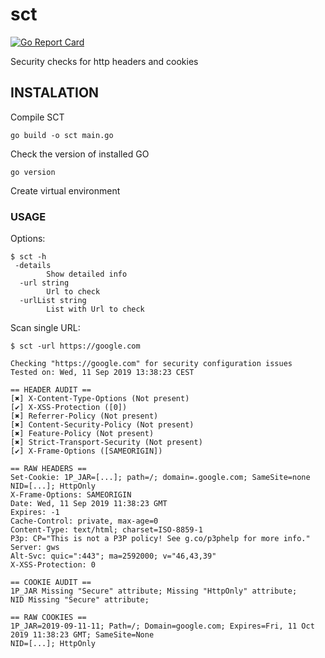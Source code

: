 # sct

[![Go Report Card](https://goreportcard.com/badge/github.com/gocaio/sct)](https://goreportcard.com/report/github.com/gocaio/sct)

Security checks for http headers and cookies

## INSTALATION
Compile SCT
```
go build -o sct main.go
```
Check the version of installed GO
```
go version
```
Create virtual environment

### USAGE

Options:

```
$ sct -h
 -details
    	Show detailed info
  -url string
    	Url to check
  -urlList string
    	List with Url to check
```

Scan single URL:

```
$ sct -url https://google.com

Checking "https://google.com" for security configuration issues
Tested on: Wed, 11 Sep 2019 13:38:23 CEST

== HEADER AUDIT ==
[✖️] X-Content-Type-Options (Not present)
[✔️] X-XSS-Protection ([0])
[✖️] Referrer-Policy (Not present)
[✖️] Content-Security-Policy (Not present)
[✖️] Feature-Policy (Not present)
[✖️] Strict-Transport-Security (Not present)
[✔️] X-Frame-Options ([SAMEORIGIN])

== RAW HEADERS ==
Set-Cookie: 1P_JAR=[...]; path=/; domain=.google.com; SameSite=none NID=[...]; HttpOnly 
X-Frame-Options: SAMEORIGIN 
Date: Wed, 11 Sep 2019 11:38:23 GMT 
Expires: -1 
Cache-Control: private, max-age=0 
Content-Type: text/html; charset=ISO-8859-1 
P3p: CP="This is not a P3P policy! See g.co/p3phelp for more info." 
Server: gws 
Alt-Svc: quic=":443"; ma=2592000; v="46,43,39" 
X-XSS-Protection: 0 

== COOKIE AUDIT ==
1P_JAR Missing "Secure" attribute; Missing "HttpOnly" attribute;
NID Missing "Secure" attribute;

== RAW COOKIES ==
1P_JAR=2019-09-11-11; Path=/; Domain=google.com; Expires=Fri, 11 Oct 2019 11:38:23 GMT; SameSite=None
NID=[...]; HttpOnly
```  
